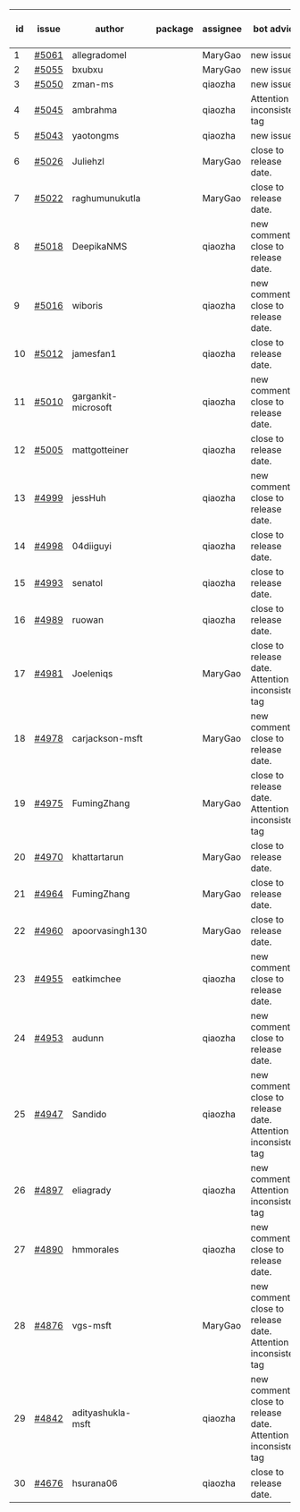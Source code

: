 | id | issue | author | package | assignee | bot advice | created date of issue | target release date | date from target |
| ------ | ------ | ------ | ------ | ------ | ------ | ------ | ------ | :-----: |
| 1 | [#5061](https://github.com/Azure/sdk-release-request/issues/5061) | allegradomel |  | MaryGao | new issue. | 03-19 | 04-26 |  |
| 2 | [#5055](https://github.com/Azure/sdk-release-request/issues/5055) | bxubxu |  | MaryGao | new issue. | 03-18 | 04-26 |  |
| 3 | [#5050](https://github.com/Azure/sdk-release-request/issues/5050) | zman-ms |  | qiaozha | new issue. | 03-15 | 04-26 |  |
| 4 | [#5045](https://github.com/Azure/sdk-release-request/issues/5045) | ambrahma |  | qiaozha | Attention to inconsistent tag | 03-15 | 04-26 |  |
| 5 | [#5043](https://github.com/Azure/sdk-release-request/issues/5043) | yaotongms |  | qiaozha | new issue. | 03-13 | 04-26 |  |
| 6 | [#5026](https://github.com/Azure/sdk-release-request/issues/5026) | Juliehzl |  | MaryGao | close to release date.  | 03-05 | 03-22 | 1 |
| 7 | [#5022](https://github.com/Azure/sdk-release-request/issues/5022) | raghumunukutla |  | MaryGao | close to release date.  | 03-04 | 03-22 | 1 |
| 8 | [#5018](https://github.com/Azure/sdk-release-request/issues/5018) | DeepikaNMS |  | qiaozha | new comment. close to release date.  | 02-29 | 03-22 | 1 |
| 9 | [#5016](https://github.com/Azure/sdk-release-request/issues/5016) | wiboris |  | qiaozha | new comment. close to release date.  | 02-29 | 03-22 | 1 |
| 10 | [#5012](https://github.com/Azure/sdk-release-request/issues/5012) | jamesfan1 |  | qiaozha | close to release date.  | 02-28 | 03-22 | 1 |
| 11 | [#5010](https://github.com/Azure/sdk-release-request/issues/5010) | gargankit-microsoft |  | qiaozha | new comment. close to release date.  | 02-28 | 03-22 | 1 |
| 12 | [#5005](https://github.com/Azure/sdk-release-request/issues/5005) | mattgotteiner |  | qiaozha | close to release date.  | 02-27 | 03-22 | 1 |
| 13 | [#4999](https://github.com/Azure/sdk-release-request/issues/4999) | jessHuh |  | qiaozha | new comment. close to release date.  | 02-27 | 03-22 | 1 |
| 14 | [#4998](https://github.com/Azure/sdk-release-request/issues/4998) | 04diiguyi |  | qiaozha | close to release date.  | 02-27 | 03-22 | 1 |
| 15 | [#4993](https://github.com/Azure/sdk-release-request/issues/4993) | senatol |  | qiaozha | close to release date.  | 02-27 | 03-22 | 1 |
| 16 | [#4989](https://github.com/Azure/sdk-release-request/issues/4989) | ruowan |  | qiaozha | close to release date.  | 02-27 | 03-22 | 1 |
| 17 | [#4981](https://github.com/Azure/sdk-release-request/issues/4981) | Joeleniqs |  | MaryGao | close to release date.  Attention to inconsistent tag | 02-24 | 03-22 | 1 |
| 18 | [#4978](https://github.com/Azure/sdk-release-request/issues/4978) | carjackson-msft |  | MaryGao | new comment. close to release date.  | 02-22 | 03-22 | 1 |
| 19 | [#4975](https://github.com/Azure/sdk-release-request/issues/4975) | FumingZhang |  | MaryGao | close to release date.  Attention to inconsistent tag | 02-21 | 03-22 | 1 |
| 20 | [#4970](https://github.com/Azure/sdk-release-request/issues/4970) | khattartarun |  | MaryGao | close to release date.  | 02-20 | 03-22 | 1 |
| 21 | [#4964](https://github.com/Azure/sdk-release-request/issues/4964) | FumingZhang |  | MaryGao | close to release date.  | 02-19 | 03-22 | 1 |
| 22 | [#4960](https://github.com/Azure/sdk-release-request/issues/4960) | apoorvasingh130 |  | MaryGao | close to release date.  | 02-19 | 03-22 | 1 |
| 23 | [#4955](https://github.com/Azure/sdk-release-request/issues/4955) | eatkimchee |  | qiaozha | new comment. close to release date.  | 02-17 | 03-22 | 1 |
| 24 | [#4953](https://github.com/Azure/sdk-release-request/issues/4953) | audunn |  | qiaozha | new comment. close to release date.  | 02-16 | 03-22 | 1 |
| 25 | [#4947](https://github.com/Azure/sdk-release-request/issues/4947) | Sandido |  | qiaozha | new comment. close to release date.  Attention to inconsistent tag | 02-15 | 03-22 | 1 |
| 26 | [#4897](https://github.com/Azure/sdk-release-request/issues/4897) | eliagrady |  | qiaozha | new comment. Attention to inconsistent tag | 01-18 | 02-23 |  |
| 27 | [#4890](https://github.com/Azure/sdk-release-request/issues/4890) | hmmorales |  | qiaozha | new comment. close to release date.  | 01-16 | 03-22 | 1 |
| 28 | [#4876](https://github.com/Azure/sdk-release-request/issues/4876) | vgs-msft |  | MaryGao | new comment. close to release date.  Attention to inconsistent tag | 01-09 | 03-22 | 1 |
| 29 | [#4842](https://github.com/Azure/sdk-release-request/issues/4842) | adityashukla-msft |  | qiaozha | new comment. close to release date.  Attention to inconsistent tag | 12-20 | 03-22 | 1 |
| 30 | [#4676](https://github.com/Azure/sdk-release-request/issues/4676) | hsurana06 |  | qiaozha | close to release date.  | 10-23 | 03-22 | 1 |
